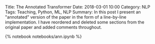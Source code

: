 Title: The Annotated Transformer
Date: 2018-03-01 10:00
Category: NLP
Tags: Teaching, Python, ML, NLP
Summary: In this post I present an "annotated" version of the paper in the form of a line-by-line implementation. I have reordered and deleted some sections from the original paper and added comments throughout. 


{% notebook notebooks/ann.ipynb %}
